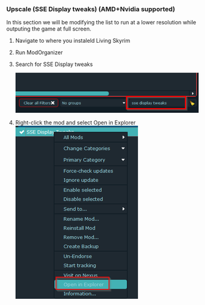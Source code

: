 ### Upscale (SSE Display tweaks) (AMD+Nvidia supported)

In this section we will be modifying the list to run at a lower resolution while outputing the game at full screen.

1. Navigate to where you instaleld Living Skyrim
2. Run ModOrganizer
3. Search for SSE Display tweaks

	![alt text](https://github.com/GamingConsultant/LivingSkyrim4/blob/main/Images/Performance/per1.PNG)
4. Right-click the mod and select Open in Explorer
	![alt text](https://github.com/GamingConsultant/LivingSkyrim4/blob/main/Images/Performance/per2.PNG)
